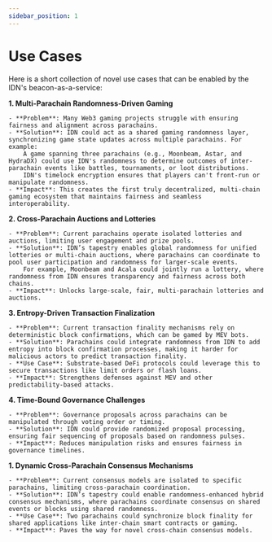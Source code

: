 ```yaml
---
sidebar_position: 1
---
```


# Use Cases

Here is a short collection of novel use cases that can be enabled by the IDN's beacon-as-a-service:

**1. Multi-Parachain Randomness-Driven Gaming**

    - **Problem**: Many Web3 gaming projects struggle with ensuring fairness and alignment across parachains.
    - **Solution**: IDN could act as a shared gaming randomness layer, synchronizing game state updates across multiple parachains. For example:
        A game spanning three parachains (e.g., Moonbeam, Astar, and HydraDX) could use IDN's randomness to determine outcomes of inter-parachain events like battles, tournaments, or loot distributions.
        IDN's timelock encryption ensures that players can't front-run or manipulate randomness.
    - **Impact**: This creates the first truly decentralized, multi-chain gaming ecosystem that maintains fairness and seamless interoperability.

**2. Cross-Parachain Auctions and Lotteries**

    - **Problem**: Current parachains operate isolated lotteries and auctions, limiting user engagement and prize pools.
    - **Solution**: IDN’s tapestry enables global randomness for unified lotteries or multi-chain auctions, where parachains can coordinate to pool user participation and randomness for larger-scale events.
        For example, Moonbeam and Acala could jointly run a lottery, where randomness from IDN ensures transparency and fairness across both chains.
    - **Impact**: Unlocks large-scale, fair, multi-parachain lotteries and auctions.

**3. Entropy-Driven Transaction Finalization**

    - **Problem**: Current transaction finality mechanisms rely on deterministic block confirmations, which can be gamed by MEV bots.
    - **Solution**: Parachains could integrate randomness from IDN to add entropy into block confirmation processes, making it harder for malicious actors to predict transaction finality.
    - **Use Case**: Substrate-based DeFi protocols could leverage this to secure transactions like limit orders or flash loans.
    - **Impact**: Strengthens defenses against MEV and other predictability-based attacks.

**4.  Time-Bound Governance Challenges**

    - **Problem**: Governance proposals across parachains can be manipulated through voting order or timing.
    - **Solution**: IDN could provide randomized proposal processing, ensuring fair sequencing of proposals based on randomness pulses.
    - **Impact**: Reduces manipulation risks and ensures fairness in governance timelines.

**1.  Dynamic Cross-Parachain Consensus Mechanisms**

    - **Problem**: Current consensus models are isolated to specific parachains, limiting cross-parachain coordination.
    - **Solution**: IDN’s tapestry could enable randomness-enhanced hybrid consensus mechanisms, where parachains coordinate consensus on shared events or blocks using shared randomness.
    - **Use Case**: Two parachains could synchronize block finality for shared applications like inter-chain smart contracts or gaming.
    - **Impact**: Paves the way for novel cross-chain consensus models.
